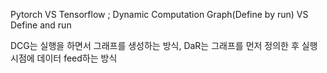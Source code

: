 Pytorch VS Tensorflow ; Dynamic Computation Graph(Define by run) VS Define and run


DCG는 실행을 하면서 그래프를 생성하는 방식, DaR는 그래프를 먼저 정의한 후 실행시점에 데이터 feed하는 방식